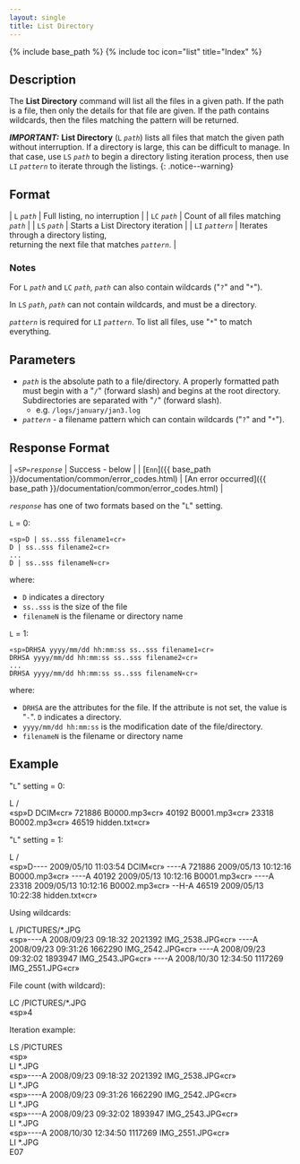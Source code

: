 ```yaml
---
layout: single
title: List Directory
---
```

{% include base_path %}
{% include toc icon="list" title="Index" %}

## Description

The **List Directory** command will list all the files in a given path.  If the path is a file, then only the details for that file are given.  If the path contains wildcards, then the files matching the pattern will be returned.

***IMPORTANT:*** **List Directory** (`L` *`path`*) lists all files that match the given path without interruption.  If a directory is large, this can be difficult to manage.  In that case, use `LS` *`path`* to begin a directory listing iteration process, then use `LI` *`pattern`* to iterate through the listings.
{: .notice--warning}

## Format

| `L` *`path`*    | Full listing, no interruption |
| `LC` *`path`*   | Count of all files matching *`path`* |
| `LS` *`path`*   | Starts a List Directory iteration |
| `LI` *`pattern`* | Iterates through a directory listing,<br />returning the next file that matches *`pattern`*. |

### Notes

For `L` *`path`* and `LC` *`path`*, *`path`* can also contain wildcards ("`?`" and "`*`").

In `LS` *`path`*, *`path`* can not contain wildcards, and must be a directory.

*`pattern`* is required for `LI` *`pattern`*. To list all files, use "`*`" to match everything.

## Parameters

  * *`path`* is the absolute path to a file/directory.  A properly formatted path must begin with a "`/`" (forward slash) and begins at the root directory.  Subdirectories are separated with "`/`" (forward slash).
    * e.g. `/logs/january/jan3.log`
  * *`pattern`* - a filename pattern which can contain wildcards ("`?`" and "`*`").

## Response Format

| `«SP»`*`response`* | Success - below |
| [`Enn`]({{ base_path }}/documentation/common/error_codes.html) | [An error occurred]({{ base_path }}/documentation/common/error_codes.html) |

*`response`* has one of two formats based on the "`L`" setting.

`L` = 0:

```
«sp»D | ss..sss filename1«cr»
D | ss..sss filename2«cr»
...
D | ss..sss filenameN«cr»
```

where:

  * `D` indicates a directory
  * `ss..sss` is the size of the file
  * `filenameN` is the filename or directory name

`L` = 1:

```
«sp»DRHSA yyyy/mm/dd hh:mm:ss ss..sss filename1«cr»
DRHSA yyyy/mm/dd hh:mm:ss ss..sss filename2«cr»
...
DRHSA yyyy/mm/dd hh:mm:ss ss..sss filenameN«cr»
```

where:

  * `DRHSA` are the attributes for the file.  If the attribute is not set, the value is "`-`".  `D` indicates a directory.
  * `yyyy/mm/dd hh:mm:ss` is the modification date of the file/directory.
  * `filenameN` is the filename or directory name

## Example

"`L`" setting = 0:

<div class="wrap wrap_example wrap_monospace">
<div class="wrap wrap_host_command">L /</div>
<div class="wrap wrap_response">«sp»D DCIM«cr»
721886 B0000.mp3«cr»
40192 B0001.mp3«cr»
23318 B0002.mp3«cr»
46519 hidden.txt«cr»</div>
</div>


"`L`" setting = 1:

<div class="wrap wrap_example wrap_monospace">
<div class="wrap wrap_host_command">L /</div>
<div class="wrap wrap_response">«sp»D---- 2009/05/10 11:03:54 DCIM«cr»
----A 721886 2009/05/13 10:12:16 B0000.mp3«cr»
----A 40192 2009/05/13 10:12:16 B0001.mp3«cr»
----A 23318 2009/05/13 10:12:16 B0002.mp3«cr»
--H-A 46519 2009/05/13 10:22:38 hidden.txt«cr»</div>
</div>


Using wildcards:

<div class="wrap wrap_example wrap_monospace">
<div class="wrap wrap_host_command">L /PICTURES/*.JPG</div>
<div class="wrap wrap_response">«sp»----A 2008/09/23 09:18:32 2021392 IMG_2538.JPG«cr»
----A 2008/09/23 09:31:26 1662290 IMG_2542.JPG«cr»
----A 2008/09/23 09:32:02 1893947 IMG_2543.JPG«cr»
----A 2008/10/30 12:34:50 1117269 IMG_2551.JPG«cr»</div>
</div>


File count (with wildcard):

<div class="wrap wrap_example wrap_monospace">
<div class="wrap wrap_host_command">LC /PICTURES/*.JPG</div>
<div class="wrap wrap_response">«sp»4</div>
</div>


Iteration example:

<div class="wrap wrap_example wrap_monospace">
<div class="wrap wrap_host_command">LS /PICTURES</div>
<div class="wrap wrap_response">«sp»</div>
<div class="wrap wrap_host_command">LI *.JPG</div>
<div class="wrap wrap_response">«sp»----A 2008/09/23 09:18:32 2021392 IMG_2538.JPG«cr»</div>
<div class="wrap wrap_host_command">LI *.JPG</div>
<div class="wrap wrap_response">«sp»----A 2008/09/23 09:31:26 1662290 IMG_2542.JPG«cr»</div>
<div class="wrap wrap_host_command">LI *.JPG</div>
<div class="wrap wrap_response">«sp»----A 2008/09/23 09:32:02 1893947 IMG_2543.JPG«cr»</div>
<div class="wrap wrap_host_command">LI *.JPG</div>
<div class="wrap wrap_response">«sp»----A 2008/10/30 12:34:50 1117269 IMG_2551.JPG«cr»</div>
<div class="wrap wrap_host_command">LI *.JPG</div>
<div class="wrap wrap_response">E07</div>
</div>

